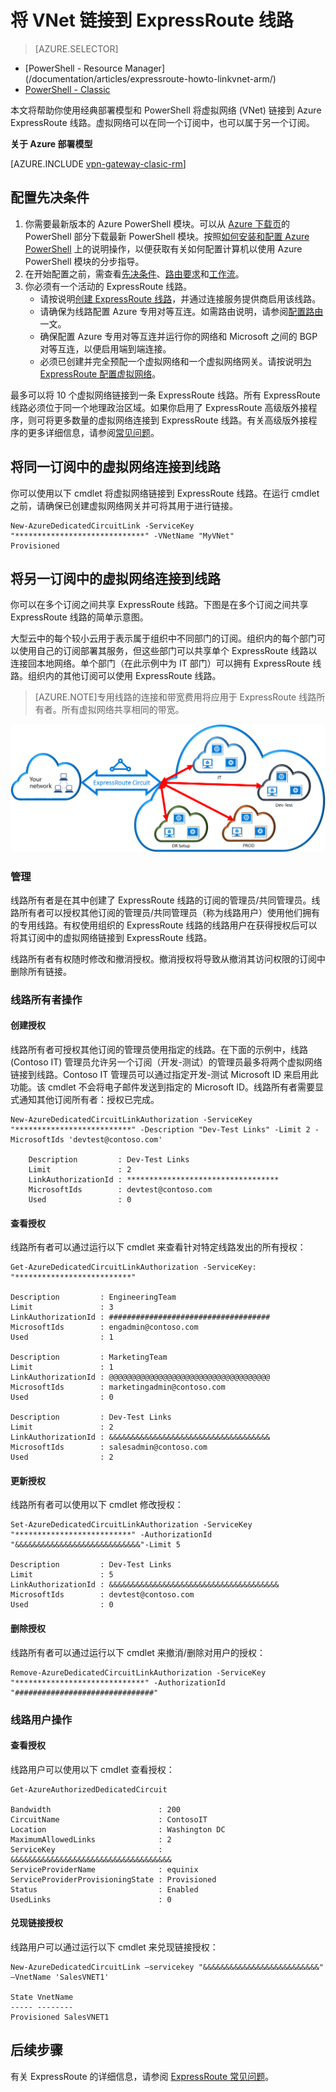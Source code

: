 <properties
   pageTitle="使用经典部署模型和 PowerShell 将虚拟网络链接到 ExpressRoute 线路 | Azure"
   description="本文档概述如何使用经典部署模型和 PowerShell 将虚拟网络 (VNet) 链接到 ExpressRoute 线路。"
   services="expressroute"
   documentationCenter="na"
   authors="ganesr"
   manager="carmonm"
   editor=""
   tags="azure-service-management"/>
<tags 
   ms.service="expressroute"
   ms.date="04/14/2016"
   wacn.date="06/06/2016" />

# 将 VNet 链接到 ExpressRoute 线路

> [AZURE.SELECTOR]
- [PowerShell - Resource Manager] (/documentation/articles/expressroute-howto-linkvnet-arm/)  
- [PowerShell - Classic](/documentation/articles/expressroute-howto-linkvnet-classic/)



本文将帮助你使用经典部署模型和 PowerShell 将虚拟网络 (VNet) 链接到 Azure ExpressRoute 线路。虚拟网络可以在同一个订阅中，也可以属于另一个订阅。

**关于 Azure 部署模型**

[AZURE.INCLUDE [vpn-gateway-clasic-rm](../../includes/vpn-gateway-classic-rm-include.md)]

## 配置先决条件

1. 你需要最新版本的 Azure PowerShell 模块。可以从 [Azure 下载页](/downloads/)的 PowerShell 部分下载最新 PowerShell 模块。按照[如何安装和配置 Azure PowerShell](/documentation/articles/powershell-install-configure/) 上的说明操作，以便获取有关如何配置计算机以使用 Azure PowerShell 模块的分步指导。 
2. 在开始配置之前，需查看[先决条件](/documentation/articles/expressroute-prerequisites/)、[路由要求](/documentation/articles/expressroute-routing/)和[工作流](/documentation/articles/expressroute-workflows/)。
3. 你必须有一个活动的 ExpressRoute 线路。 
	- 请按说明[创建 ExpressRoute 线路](/documentation/articles/expressroute-howto-circuit-classic/)，并通过连接服务提供商启用该线路。
	- 请确保为线路配置 Azure 专用对等互连。如需路由说明，请参阅[配置路由](/documentation/articles/expressroute-howto-routing-classic/)一文。 
	- 确保配置 Azure 专用对等互连并运行你的网络和 Microsoft 之间的 BGP 对等互连，以便启用端到端连接。
    - 必须已创建并完全预配一个虚拟网络和一个虚拟网络网关。请按说明[为 ExpressRoute 配置虚拟网络](/documentation/articles/expressroute-howto-vnet-portal-classic/)。

最多可以将 10 个虚拟网络链接到一条 ExpressRoute 线路。所有 ExpressRoute 线路必须位于同一个地理政治区域。如果你启用了 ExpressRoute 高级版外接程序，则可将更多数量的虚拟网络连接到 ExpressRoute 线路。有关高级版外接程序的更多详细信息，请参阅[常见问题](/documentation/articles/expressroute-faqs/)。

## 将同一订阅中的虚拟网络连接到线路

你可以使用以下 cmdlet 将虚拟网络链接到 ExpressRoute 线路。在运行 cmdlet 之前，请确保已创建虚拟网络网关并可将其用于进行链接。

	New-AzureDedicatedCircuitLink -ServiceKey "*****************************" -VNetName "MyVNet"
	Provisioned

## 将另一订阅中的虚拟网络连接到线路

你可以在多个订阅之间共享 ExpressRoute 线路。下图是在多个订阅之间共享 ExpressRoute 线路的简单示意图。

大型云中的每个较小云用于表示属于组织中不同部门的订阅。组织内的每个部门可以使用自己的订阅部署其服务，但这些部门可以共享单个 ExpressRoute 线路以连接回本地网络。单个部门（在此示例中为 IT 部门）可以拥有 ExpressRoute 线路。组织内的其他订阅可以使用 ExpressRoute 线路。

>[AZURE.NOTE]专用线路的连接和带宽费用将应用于 ExpressRoute 线路所有者。所有虚拟网络共享相同的带宽。

![跨订阅连接](./media/expressroute-howto-linkvnet-classic/cross-subscription.png)

### 管理

线路所有者是在其中创建了 ExpressRoute 线路的订阅的管理员/共同管理员。线路所有者可以授权其他订阅的管理员/共同管理员（称为线路用户）使用他们拥有的专用线路。有权使用组织的 ExpressRoute 线路的线路用户在获得授权后可以将其订阅中的虚拟网络链接到 ExpressRoute 线路。

线路所有者有权随时修改和撤消授权。撤消授权将导致从撤消其访问权限的订阅中删除所有链接。

### 线路所有者操作 

#### 创建授权

线路所有者可授权其他订阅的管理员使用指定的线路。在下面的示例中，线路 (Contoso IT) 管理员允许另一个订阅（开发-测试）的管理员最多将两个虚拟网络链接到线路。Contoso IT 管理员可以通过指定开发-测试 Microsoft ID 来启用此功能。该 cmdlet 不会将电子邮件发送到指定的 Microsoft ID。线路所有者需要显式通知其他订阅所有者：授权已完成。

	New-AzureDedicatedCircuitLinkAuthorization -ServiceKey "**************************" -Description "Dev-Test Links" -Limit 2 -MicrosoftIds 'devtest@contoso.com'
		
		Description         : Dev-Test Links 
		Limit               : 2 
		LinkAuthorizationId : ********************************** 
		MicrosoftIds        : devtest@contoso.com 
		Used                : 0

#### 查看授权

线路所有者可以通过运行以下 cmdlet 来查看针对特定线路发出的所有授权：

	Get-AzureDedicatedCircuitLinkAuthorization -ServiceKey: "**************************"
	
	Description         : EngineeringTeam 
	Limit               : 3 
	LinkAuthorizationId : #################################### 
	MicrosoftIds        : engadmin@contoso.com 
	Used                : 1 
	
	Description         : MarketingTeam 
	Limit               : 1 
	LinkAuthorizationId : @@@@@@@@@@@@@@@@@@@@@@@@@@@@@@@@@@@@ 
	MicrosoftIds        : marketingadmin@contoso.com 
	Used                : 0 
	
	Description         : Dev-Test Links 
	Limit               : 2 
	LinkAuthorizationId : &&&&&&&&&&&&&&&&&&&&&&&&&&&&&&&&&&&& 
	MicrosoftIds        : salesadmin@contoso.com 
	Used                : 2 
	

#### 更新授权

线路所有者可以使用以下 cmdlet 修改授权：

	Set-AzureDedicatedCircuitLinkAuthorization -ServiceKey "**************************" -AuthorizationId "&&&&&&&&&&&&&&&&&&&&&&&&&&&&"-Limit 5
		
	Description         : Dev-Test Links 
	Limit               : 5 
	LinkAuthorizationId : &&&&&&&&&&&&&&&&&&&&&&&&&&&&&&&&&&&&&& 
	MicrosoftIds        : devtest@contoso.com 
	Used                : 0


#### 删除授权

线路所有者可以通过运行以下 cmdlet 来撤消/删除对用户的授权：

	Remove-AzureDedicatedCircuitLinkAuthorization -ServiceKey "*****************************" -AuthorizationId "###############################"


### 线路用户操作

#### 查看授权

线路用户可以使用以下 cmdlet 查看授权：

	Get-AzureAuthorizedDedicatedCircuit
		
	Bandwidth                        : 200
	CircuitName                      : ContosoIT
	Location                         : Washington DC
	MaximumAllowedLinks              : 2
	ServiceKey                       : &&&&&&&&&&&&&&&&&&&&&&&&&&&&&&&&&&&&
	ServiceProviderName              : equinix
	ServiceProviderProvisioningState : Provisioned
	Status                           : Enabled
	UsedLinks                        : 0

#### 兑现链接授权

线路用户可以通过运行以下 cmdlet 来兑现链接授权：

	New-AzureDedicatedCircuitLink –servicekey "&&&&&&&&&&&&&&&&&&&&&&&&&&" –VnetName 'SalesVNET1'

	State VnetName
	----- --------
	Provisioned SalesVNET1

## 后续步骤

有关 ExpressRoute 的详细信息，请参阅 [ExpressRoute 常见问题](/documentation/articles/expressroute-faqs/)。

<!---HONumber=Mooncake_0104_2016-->